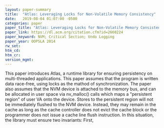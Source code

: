 ```yaml
---
layout: paper-summary
title:  "Atlas: Leveraging Locks for Non-Volatile Memory Consistency"
date:   2019-08-04 01:07:00 -0500
categories: paper
paper_title: "Atlas: Leveraging Locks for Non-Volatile Memory Consistency"
paper_link: https://dl.acm.org/citation.cfm?id=2660224
paper_keyword: NVM; Critical Section; Undo Logging
paper_year: OOPSLA 2014
rw_set: 
htm_cd: 
htm_cr: 
version_mgmt: 
---
```


This paper introduces Atlas, a runtime library for ensuring persistency on multi-threaded applications. This paper assumes 
that the program is written data race-free, using locks as the mathod of synchronization. The paper also assumes 
that the NVM device is attached to the memory bus, and can be allocated in user space via nv_malloc() calls which
maps a "persistent region" of user VA onto the device. Stores to the persistent region will not be immediately flushed to
the NVM device. Instead, they may remain in the cache as long as the cache controller does not evict the cache block
or the programmer does not issue a cache line flush instruction. In this situation, the library must ensure two invariants:
First, 